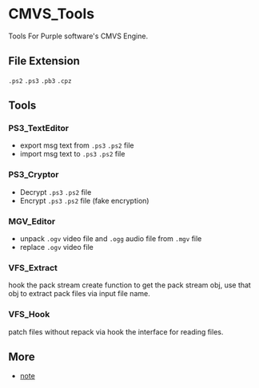 # CMVS_Tools
Tools For Purple software's CMVS Engine.  

## File Extension 
`.ps2` `.ps3` `.pb3` `.cpz`

## Tools
### PS3_TextEditor
- export msg text from `.ps3` `.ps2` file
- import msg text to `.ps3` `.ps2` file

### PS3_Cryptor
- Decrypt `.ps3` `.ps2` file
- Encrypt `.ps3` `.ps2` file (fake encryption)

### MGV_Editor
- unpack `.ogv` video file and `.ogg` audio file from `.mgv` file
- replace `.ogv` video file

### VFS_Extract
hook the pack stream create function to get the pack stream obj, use that obj to extract pack files via input file name.

### VFS_Hook
patch files without repack via hook the interface for reading files.

## More
- [note](/etc)
